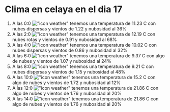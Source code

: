 # Clima en celaya en el dia 17

1. A las 0:0 !["icon weather"](http://openweathermap.org/img/w/03n.png) tenemos una temperatura de 11.23 C con nubes dispersas y  vientos de 1.22 y nubosidad al 36%
1. A las 2:0 !["icon weather"](http://openweathermap.org/img/w/04n.png) tenemos una temperatura de 12.19 C con nubes rotas y  vientos de 0.91 y nubosidad al 68%
1. A las 4:0 !["icon weather"](http://openweathermap.org/img/w/03n.png) tenemos una temperatura de 10.02 C con nubes dispersas y  vientos de 0.86 y nubosidad al 32%
1. A las 6:0 !["icon weather"](http://openweathermap.org/img/w/02n.png) tenemos una temperatura de 9.37 C con algo de nubes y  vientos de 1.07 y nubosidad al 24%
1. A las 8:0 !["icon weather"](http://openweathermap.org/img/w/03d.png) tenemos una temperatura de 9.21 C con nubes dispersas y  vientos de 1.15 y nubosidad al 48%
1. A las 10:0 !["icon weather"](http://openweathermap.org/img/w/02d.png) tenemos una temperatura de 15.2 C con algo de nubes y  vientos de 1.72 y nubosidad al 12%
1. A las 12:0 !["icon weather"](http://openweathermap.org/img/w/02d.png) tenemos una temperatura de 21.86 C con algo de nubes y  vientos de 1.76 y nubosidad al 20%
1. A las 14:0 !["icon weather"](http://openweathermap.org/img/w/02d.png) tenemos una temperatura de 21.86 C con algo de nubes y  vientos de 1.76 y nubosidad al 20%
